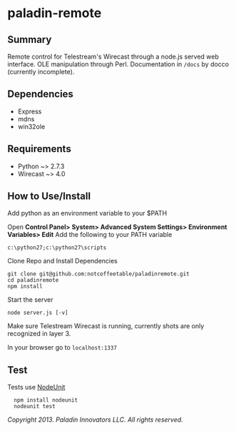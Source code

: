 paladin-remote
==============

Summary
-------
Remote control for Telestream's Wirecast through a node.js served web interface. OLE manipulation through Perl. Documentation in `/docs` by docco (currently incomplete).

Dependencies
------------
- Express
- mdns
- win32ole

Requirements
------------
- Python ~> 2.7.3
- Wirecast ~> 4.0

How to Use/Install
------------------
Add python as an environment variable to your $PATH

Open **Control Panel> System> Advanced System Settings> Environment Variables> Edit**
Add the following to your PATH variable

	c:\python27;c:\python27\scripts

Clone Repo and Install Dependencies

	git clone git@github.com:notcoffeetable/paladinremote.git
	cd paladinremote
	npm install

Start the server

	node server.js [-v]
	
Make sure Telestream Wirecast is running, currently shots are only recognized in layer 3.

In your browser go to `localhost:1337`

Test
----
Tests use [NodeUnit](https://github.com/caolan/nodeunit)

      npm install nodeunit
      nodeunit test

*Copyright 2013. Paladin Innovators LLC. All rights reserved.*